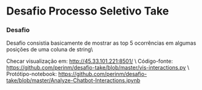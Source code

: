 # Desafio Processo Seletivo Take

### Desafio

Desafio consistia basicamente de mostrar as top 5 ocorrências em algumas posições de uma coluna de string\\

Checar visualização em: http://45.33.101.221:8501/ \\
Código-fonte: https://github.com/perinm/desafio-take/blob/master/vis-interactions.py \\
Protótipo-notebook: https://github.com/perinm/desafio-take/blob/master/Analyze-Chatbot-Interactions.ipynb
